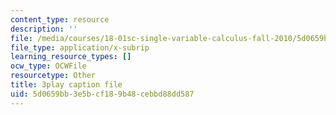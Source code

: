 ```yaml
---
content_type: resource
description: ''
file: /media/courses/18-01sc-single-variable-calculus-fall-2010/5d0659bb3e5bcf189b48cebbd88dd587_cdRMY39EYbs.srt
file_type: application/x-subrip
learning_resource_types: []
ocw_type: OCWFile
resourcetype: Other
title: 3play caption file
uid: 5d0659bb-3e5b-cf18-9b48-cebbd88dd587
---
```

